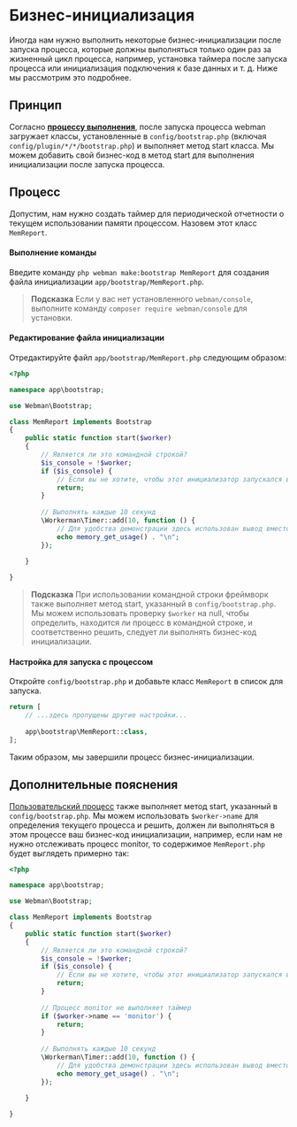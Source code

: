 # Бизнес-инициализация

Иногда нам нужно выполнить некоторые бизнес-инициализации после запуска процесса, которые должны выполняться только один раз за жизненный цикл процесса, например, установка таймера после запуска процесса или инициализация подключения к базе данных и т. д. Ниже мы рассмотрим это подробнее.

## Принцип

Согласно **[процессу выполнения](process.md)**, после запуска процесса webman загружает классы, установленные в `config/bootstrap.php` (включая `config/plugin/*/*/bootstrap.php`) и выполняет метод start класса. Мы можем добавить свой бизнес-код в метод start для выполнения инициализации после запуска процесса.

## Процесс

Допустим, нам нужно создать таймер для периодической отчетности о текущем использовании памяти процессом. Назовем этот класс `MemReport`.

#### Выполнение команды

Введите команду `php webman make:bootstrap MemReport` для создания файла инициализации `app/bootstrap/MemReport.php`.

> **Подсказка**
> Если у вас нет установленного `webman/console`, выполните команду `composer require webman/console` для установки.

#### Редактирование файла инициализации
Отредактируйте файл `app/bootstrap/MemReport.php` следующим образом:
```php
<?php

namespace app\bootstrap;

use Webman\Bootstrap;

class MemReport implements Bootstrap
{
    public static function start($worker)
    {
        // Является ли это командной строкой?
        $is_console = !$worker;
        if ($is_console) {
            // Если вы не хотите, чтобы этот инициализатор запускался в командной строке, просто верните его здесь
            return;
        }
        
        // Выполнять каждые 10 секунд
        \Workerman\Timer::add(10, function () {
            // Для удобства демонстрации здесь использован вывод вместо процесса отчетности
            echo memory_get_usage() . "\n";
        });
        
    }

}
```

> **Подсказка**
> При использовании командной строки фреймворк также выполняет метод start, указанный в `config/bootstrap.php`. Мы можем использовать проверку `$worker` на null, чтобы определить, находится ли процесс в командной строке, и соответственно решить, следует ли выполнять бизнес-код инициализации.

#### Настройка для запуска с процессом
Откройте `config/bootstrap.php` и добавьте класс `MemReport` в список для запуска.
```php
return [
    // ...здесь пропущены другие настройки...
    
    app\bootstrap\MemReport::class,
];
```

Таким образом, мы завершили процесс бизнес-инициализации.

## Дополнительные пояснения

[Пользовательский процесс](../process.md) также выполняет метод start, указанный в `config/bootstrap.php`. Мы можем использовать `$worker->name` для определения текущего процесса и решить, должен ли выполняться в этом процессе ваш бизнес-код инициализации, например, если нам не нужно отслеживать процесс monitor, то содержимое `MemReport.php` будет выглядеть примерно так:
```php
<?php

namespace app\bootstrap;

use Webman\Bootstrap;

class MemReport implements Bootstrap
{
    public static function start($worker)
    {
        // Является ли это командной строкой?
        $is_console = !$worker;
        if ($is_console) {
            // Если вы не хотите, чтобы этот инициализатор запускался в командной строке, просто верните его здесь
            return;
        }
        
        // Процесс monitor не выполняет таймер
        if ($worker->name == 'monitor') {
            return;
        }
        
        // Выполнять каждые 10 секунд
        \Workerman\Timer::add(10, function () {
            // Для удобства демонстрации здесь использован вывод вместо процесса отчетности
            echo memory_get_usage() . "\n";
        });
        
    }

}
```
